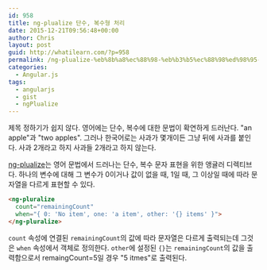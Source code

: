 ```yaml
---
id: 958
title: ng-plualize 단수, 복수형 처리
date: 2015-12-21T09:56:48+00:00
author: Chris
layout: post
guid: http://whatilearn.com/?p=958
permalink: /ng-plualize-%eb%8b%a8%ec%88%98-%eb%b3%b5%ec%88%98%ed%98%95-%ec%b2%98%eb%a6%ac/
categories:
  - Angular.js
tags:
  - angularjs
  - gist
  - ngPlualize
---
```

제목 정하기가 쉽지 않다. 영어에는 단수, 복수에 대한 문법이 확연하게 드러난다. "an apple"과 "two apples". 그러나 한국어로는 사과가 몇개이든 그냥 뒤에 사과를 붙인다. 사과 2개라고 하지 사과들 2개라고 하지 않는다.

[ng-plualize](https://docs.angularjs.org/api/ng/directive/ngPluralize)는 영어 문법에서 드러나는 단수, 복수 문자 표현을 위한 앵귤러 디렉티브다. 하나의 변수에 대해 그 변수가 0이거나 값이 없을 때, 1일 때, 그 이상일 때에 따라 문자열을 다르게 표현할 수 있다. 

```html
<ng-pluralize 
  count="remainingCount" 
  when="{ 0: 'No item', one: 'a item', other: '{} items' }">
</ng-pluralize>
```
 
`count` 속성에 연결된 `remainingCount`의 값에 따라 문자열은 다르게 출력되는데 그것은 `when` 속성에서 객체로 정의한다. `other`에 설정된 `{}`는 `remainingCount`의 값을 출력함으로서 remaingCount=5일 경우 "5 itmes"로 출력된다.

